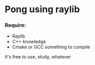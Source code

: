 <h1>Pong using raylib</h1>
<h3>Require:</h3>
<ul>
<li>Raylib</li>
<li>C++ knowledge</li>
<li>Cmake or GCC something to compile</li>
</ul>
<p>It's free to use, study, whatever</p>